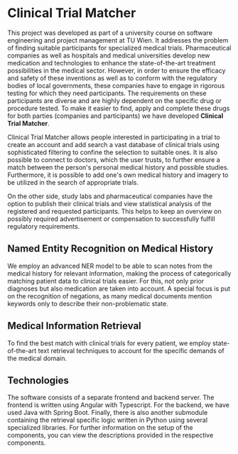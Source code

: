 # Clinical Trial Matcher
This project was developed as part of a university course on software engineering and project management at TU Wien. It addresses the problem of finding suitable participants for specialized medical trials. Pharmaceutical companies as well as hospitals and medical universities develop new medication and technologies to enhance the state-of-the-art treatment possibilities in the medical sector. However, in order to ensure the efficacy and safety of these inventions as well as to conform with the regulatory bodies of local governments, these companies have to engage in rigorous testing for which they need participants. The requirements on these participants are diverse and are highly dependent on the specific drug or procedure tested. To make it easier to find, apply and complete these drugs for both parties (companies and participants) we have developed **Clinical Trial Matcher**.

Clinical Trial Matcher allows people interested in participating in a trial to create an account and add search a vast database of clinical trials using sophisticated filtering to confine the selection to suitable ones. It is also possible to connect to doctors, which the user trusts, to further ensure a match between the person's personal medical history and possible studies. Furthermore, it is possible to add one's own medical history and imagery to be utilized in the search of appropriate trials.

On the other side, study labs and pharmaceutical companies have the option to publish their clinical trials and view statistical analysis of the registered and requested participants. This helps to keep an overview on possibly required advertisement or compensation to successfully fulfill regulatory requirements.

## Named Entity Recognition on Medical History
We employ an advanced NER model to be able to scan notes from the medical history for relevant information, making the process of categorically matching patient data to clinical trials easier. For this, not only prior diagnoses but also medication are taken into account. A special focus is put on the recognition of negations, as many medical documents mention keywords only to describe their non-problematic state. 

## Medical Information Retrieval
To find the best match with clinical trials for every patient, we employ state-of-the-art text retrieval techniques to account for the specific demands of the medical domain.

## Technologies
The software consists of a separate frontend and backend server. The frontend is written using Angular with Typescript. For the backend, we have used Java with Spring Boot. Finally, there is also another submodule containing the retrieval specific logic written in Python using several specialized libraries. For further information on the setup of the components, you can view the descriptions provided in the respective components.
